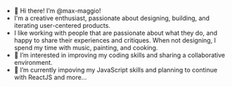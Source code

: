 - 👋 Hi there! I’m @max-maggio!
- I'm a creative enthusiast, passionate about designing, building, and iterating user-centered products. 
- I like working with people that are passionate about what they do, and happy to share their experiences and critiques. When not designing, I spend my time with music, painting, and cooking.
- 👀 I’m interested in improving my coding skills and sharing a collaborative environment.
- 🌱 I’m currently impoving my JavaScript skills and planning to continue with ReactJS and more...
